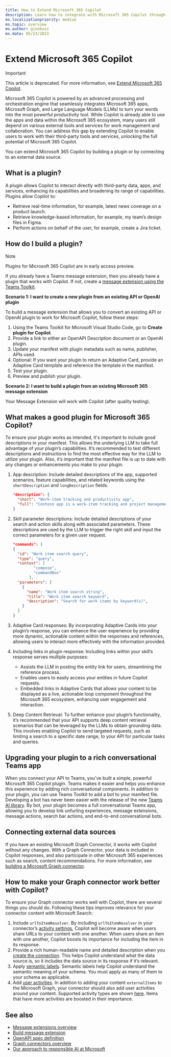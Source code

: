 ```yaml
---
title: How to Extend Microsoft 365 Copilot
description: Learn how to integrate with Microsoft 365 Copilot through message extensions, Graph connectors, plugins, and connect external data sources.
ms.localizationpriority: medium
ms.topic: overview
ms.author: ginobuzz
ms.date: 05/23/2023 
---
```


# Extend Microsoft 365 Copilot

> [!IMPORTANT]
> This article is deprecated. For more information, see [Extend Microsoft 365 Copilot](/microsoft-365-copilot/extensibility/).

Microsoft 365 Copilot is powered by an advanced processing and orchestration engine that seamlessly integrates Microsoft 365 apps, Microsoft Graph, and Large Language Models (LLMs) to turn your words into the most powerful productivity tool. While Copilot is already able to use the apps and data within the Microsoft 365 ecosystem, many users still depend on various external tools and services for work management and collaboration. You can address this gap by extending Copilot to enable users to work with their third-party tools and services, unlocking the full potential of Microsoft 365 Copilot.

You can extend Microsoft 365 Copilot by building a plugin or by connecting to an external data source.

## What is a plugin?

A plugin allows Copilot to interact directly with third-party data, apps, and services, enhancing its capabilities and broadening its range of capabilities.
Plugins allow Copilot to:

* Retrieve real-time information, for example, latest news coverage on a product launch.
* Retrieve knowledge-based information, for example, my team’s design files in Figma.
* Perform actions on behalf of the user, for example, create a Jira ticket.

## How do I build a plugin?

> [!NOTE]
> Plugins for Microsoft 365 Copilot are in early access preview.

If you already have a Teams message extension, then you already have a plugin that works with Copilot. If not, create a [message extension using the Teams Toolkit](~/messaging-extensions/what-are-messaging-extensions.md).

**Scenario 1: I want to create a new plugin from an existing API or OpenAI plugin**

To build a message extension that allows you to convert an existing API or OpenAI plugin to work for Microsoft Copilot, follow these steps:

1. Using the Teams Toolkit for Microsoft Visual Studio Code, go to **Create plugin for Copilot**.
2. Provide a link to either an OpenAPI Description document or an OpenAI plugin.
3. Update your manifest with plugin metadata such as name, publisher, APIs used.
4. Optional: If you want your plugin to return an Adaptive Card, provide an Adaptive Card template and reference the template in the manifest.
5. Test your plugin.
6. Preview and publish your plugin.

**Scenario 2: I want to build a plugin from an existing Microsoft 365 message extension**

Your Message Extension will work with Copilot (after quality testing).

## What makes a good plugin for Microsoft 365 Copilot?

To ensure your plugin works as intended, it's important to include good descriptions in your manifest. This allows the underlying LLM to take full advantage of your plugin’s capabilities. It’s recommended to test different descriptions and instructions to find the most effective way for the LLM to utilize your plugin. Also, it’s important that the manifest file is up to date with any changes or enhancements you make to your plugin.

1. App description: Include detailed descriptions of the app, supported scenarios, feature capabilities, and related keywords using the `shortDescription` and `longDescription` fields.

   ```json
   "description": { 
     "short": "Work-item tracking and productivity app", 
     "full": "Contoso app is a work-item tracking and project management app that allows teams to create, manage, and track work items. This app helps teams manage projects more efficiently. " 
   } 
   ```

2. Skill parameter descriptions: Include detailed descriptions of your search and action skills along with associated parameters. These descriptions are used by the LLM to trigger the right skill and input the correct parameters for a given user request.

   ```json
   "commands": [
   { 
     "id": "Work item search query", 
     "type": "query", 
     "context": [  
            "compose",  
            "commandBox"  
          ], 
     "parameters": [ 
       { 
         "name": "Work item search string", 
         "title": "Work item search keyword", 
         "description": "Search for work items by keyword(s)", 
       }
     ] 
   } 
   ```

3. Adaptive Card responses: By incorporating Adaptive Cards into your plugin’s response, you can enhance the user experience by providing more dynamic, actionable content within the responses and references, allowing users to interact more effectively with the information provided.

4. Including links in plugin response: Including links within your skill’s response serves multiple purposes:
    * Assists the LLM in posting the entity link for users, streamlining the reference process.
    * Enables users to easily access your entities in future Copilot requests.
    * Embedded links in Adaptive Cards that allows your content to be displayed as a live, actionable loop component throughout the Microsoft 365 ecosystem, enhancing user engagement and interaction.

5. Deep Content Retrieval: To further enhance your plugin’s functionality, it’s recommended that your API supports deep content retrieval scenarios that can be leveraged by the LLMs to obtain grounding data. This involves enabling Copilot to send targeted requests, such as limiting a search to a specific date range, to your API for particular tasks and queries.

## Upgrading your plugin to a rich conversational Teams app  

When you connect your API to Teams, you've built a simple, powerful Microsoft 365 Copilot plugin. Teams makes it easier and helps you enhance this experience by adding rich conversational components. In addition to your plugin, you can use Teams Toolkit to add a bot to your manifest file. Developing a bot has never been easier with the release of the new [Teams AI library](../bots/how-to/teams-conversational-ai/teams-conversation-ai-overview.md). By bot, your plugin becomes a full conversational Teams app, allowing you to develop link unfurling experiences, message extensions, message actions, search bar actions, and end-to-end conversational bots.

## Connecting external data sources

If you have an existing Microsoft Graph Connector, it works with Copilot without any changes. With a Graph Connector, your data is included in Copilot responses, and also participate in other Microsoft 365 experiences such as search, content recommendations. For more information, see [building a Microsoft Graph connector](https://developer.microsoft.com/graph/connectors).

## How to make your Graph connector work better with Copilot?

To ensure your Graph connector works well with Copilot, there are several things you should do. Following these tips improves relevance for your connector content with Microsoft Search:

1. Include `urlToItemResolver`. By including `urlToItemResolver` in your connector’s [activity settings](/graph/connecting-external-content-manage-connections#activity-settings), Copilot will become aware when users share URLs to your content with one another. When users share an item with one another, Copilot boosts its importance for including the item in its response.  
2. Provide a rich human-readable name and detailed description when you [create the connection](/graph/api/externalconnectors-external-post-connections). This helps Copilot understand what the data source is, so it includes the data source in its response if it’s relevant.
3. Apply [semantic labels](/graph/connecting-external-content-manage-schema#semantic-labels). Semantic labels help Copilot understand the semantic meaning of your schema. You must apply as many of them to your schema as applicable.
4. Add [user activities](/graph/api/externalconnectors-externalitem-addactivities). In addition to adding your content `externalItems` to the Microsoft Graph, your connector should also add user activities around your content. Supported activity types are shown [here](/graph/api/resources/externalconnectors-externalactivity). Items that have more activities are boosted in their importance.

## See also

* [Message extensions overview](~/messaging-extensions/what-are-messaging-extensions.md)
* [Build message extension](~/get-started/build-message-extension.md)
* [OpenAPI spec definition](https://spec.openapis.org/oas/v3.1.0)
* [Graph connectors overview](https://developer.microsoft.com/graph/connectors)
* [Our approach to responsible AI at Microsoft](https://www.microsoft.com/ai/our-approach?activetab=pivot1:primaryr5)
